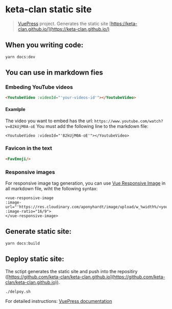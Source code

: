 # keta-clan static site

>[VuePress](https://github.com/vuejs/vuepress) project. Generates the static site [https://keta-clan.github.io/](https://keta-clan.github.io/)

## When you writing code:

```
yarn docs:dev
```

## You can use in markdown fies

### Embeding YouTube videos

``` md
<YoutubeVideo :videoId="'your-videos-id'"></YoutubeVideo>
```
#### Examlple
 The video you want to embed has the url: `https://www.youtube.com/watch?v=82kUjM0A-oE`
 You must add the following line to the markdown file:
 
 ```
<YoutubeVideo :videoId="'82kUjM0A-oE'"></YoutubeVideo>
```

### Favicon in the text

``` md
<FavEmoji/>
```

### Responsive images

For responsive image tag generation, you can use [Vue Responsive Image](https://github.com/HCESrl/vue-responsive-image) in all markdown file, wiht the following syntax:

```
<vue-responsive-image
:image-url="'https://res.cloudinary.com/aponyhardt/image/upload/w_%width%/<your_filename>'"
:image-ratio="16/9">
</vue-responsive-image>
```



## Generate static site:

```
yarn docs:build
```

## Deploy static site:

The sctipt generates the static site and push into the repositiry ([https://github.com/keta-clan/keta-clan.github.io](https://github.com/keta-clan/keta-clan.github.io)).
```
./delpoy.sh
```
For detailed instructions: [VuePress documentation](https://vuepress.vuejs.org/)

